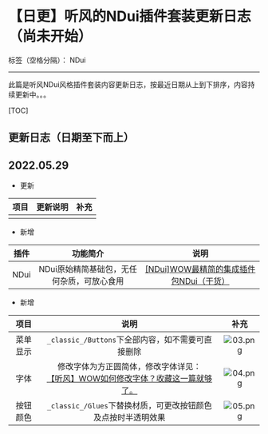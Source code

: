 # 【日更】听风的NDui插件套装更新日志（尚未开始）

标签（空格分隔）： NDui

---

此篇是听风NDui风格插件套装内容更新日志，按最近日期从上到下排序，内容持续更新中。。。

[TOC]


## 更新日志（日期至下而上）



## 2022.05.29

- 更新

|项目|更新说明|补充|
|:-:|:-:|:-:|
||||

- 新增

|插件|功能简介|说明|
|:-:|:-:|:-:|
|NDui|NDui原始精简基础包，无任何杂质，可放心食用|[[NDui]WOW最精简的集成插件包NDui（干货）](https://mp.weixin.qq.com/s?__biz=MzI2ODM4MTE3OA==&mid=2247485896&idx=1&sn=a989d69a719fd1eb16ae9386e8d7d906&chksm=eaf1375ddd86be4bd71a1d5fecb6a0961fa18cbbca3c9beceb9033fe0d193e2f5d4a771ecb7a#rd)|



- 新增

|项目|说明|补充|
|:-:|:-:|:-:|
|菜单显示|`_classic_/Buttons`下全部内容，如不需要可直接删除|![03.png](https://s2.loli.net/2022/05/29/w8ovIAiMxZqRVk5.png)|
|字体|修改字体为方正圆简体，修改字体详见：<br> [【听风】WOW如何修改字体？收藏这一篇就够了。](https://mp.weixin.qq.com/s?__biz=MzI2ODM4MTE3OA==&mid=2247485238&idx=6&sn=14afa4359c2da784875587d0839722ee&chksm=eaf139a3dd86b0b53ae698f33747a4be6b65ecdbc95448c93c190d1ab3cd5b8f6e40233c837e#rd)|![04.png](https://s2.loli.net/2022/05/29/ODQzG9E1yPTeKSI.png)|
|按钮颜色|`_classic_/Glues`下替换材质，可更改按钮颜色及点按时半透明效果|![05.png](https://s2.loli.net/2022/05/29/9pMNeIs2kfqV78O.png)|
